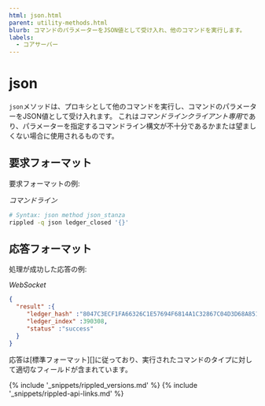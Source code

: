 ```yaml
---
html: json.html
parent: utility-methods.html
blurb: コマンドのパラメーターをJSON値として受け入れ、他のコマンドを実行します。
labels:
  - コアサーバー
---
```


# json

`json`メソッドは、プロキシとして他のコマンドを実行し、コマンドのパラメーターをJSON値として受け入れます。 これは*コマンドラインクライアント専用*であり、パラメーターを指定するコマンドライン構文が不十分であるかまたは望ましくない場合に使用されるものです。

## 要求フォーマット
要求フォーマットの例:

<!-- MULTICODE_BLOCK_START -->

*コマンドライン*

```sh
# Syntax: json method json_stanza
rippled -q json ledger_closed '{}'
```

<!-- MULTICODE_BLOCK_END -->

## 応答フォーマット

処理が成功した応答の例:

<!-- MULTICODE_BLOCK_START -->

*WebSocket*

```json
{
  "result" :{
     "ledger_hash" :"8047C3ECF1FA66326C1E57694F6814A1C32867C04D3D68A851367EE2F89BBEF3",
     "ledger_index" :390308,
     "status" :"success"
  }
}
```

<!-- MULTICODE_BLOCK_END -->

応答は\[標準フォーマット\]\[\]に従っており、実行されたコマンドのタイプに対して適切なフィールドが含まれています。


{% include '_snippets/rippled_versions.md' %}
{% include '_snippets/rippled-api-links.md' %}
